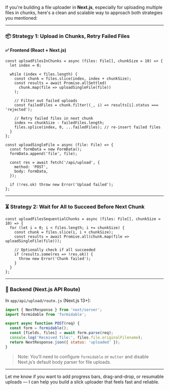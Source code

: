 If you're building a file uploader in **Next.js**, especially for uploading multiple files in chunks, here's a clean and scalable way to approach both strategies you mentioned:

---

### 📦 Strategy 1: Upload in Chunks, Retry Failed Files

#### ✅ Frontend (React + Next.js)

```tsx
const uploadFilesInChunks = async (files: File[], chunkSize = 10) => {
  let index = 0;

  while (index < files.length) {
    const chunk = files.slice(index, index + chunkSize);
    const results = await Promise.allSettled(
      chunk.map(file => uploadSingleFile(file))
    );

    // Filter out failed uploads
    const failedFiles = chunk.filter((_, i) => results[i].status === 'rejected');

    // Retry failed files in next chunk
    index += chunkSize - failedFiles.length;
    files.splice(index, 0, ...failedFiles); // re-insert failed files
  }
};

const uploadSingleFile = async (file: File) => {
  const formData = new FormData();
  formData.append('file', file);

  const res = await fetch('/api/upload', {
    method: 'POST',
    body: formData,
  });

  if (!res.ok) throw new Error('Upload failed');
};
```

---

### ⏳ Strategy 2: Wait for All to Succeed Before Next Chunk

```tsx
const uploadFilesSequentialChunks = async (files: File[], chunkSize = 10) => {
  for (let i = 0; i < files.length; i += chunkSize) {
    const chunk = files.slice(i, i + chunkSize);
    const results = await Promise.all(chunk.map(file => uploadSingleFile(file)));

    // Optionally check if all succeeded
    if (results.some(res => !res.ok)) {
      throw new Error('Chunk failed');
    }
  }
};
```

---

### 🧠 Backend (Next.js API Route)

In `app/api/upload/route.js` (Next.js 13+):

```js
import { NextResponse } from 'next/server';
import formidable from 'formidable';

export async function POST(req) {
  const form = formidable();
  const [fields, files] = await form.parse(req);
  console.log('Received file:', files.file.originalFilename);
  return NextResponse.json({ status: 'uploaded' });
}
```

> Note: You’ll need to configure `formidable` or `multer` and disable Next.js’s default body parser for file uploads.

---

Let me know if you want to add progress bars, drag-and-drop, or resumable uploads — I can help you build a slick uploader that feels fast and reliable.
